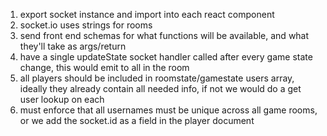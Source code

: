 1. export socket instance and import into each react component
2. socket.io uses strings for rooms
3. send front end schemas for what functions will be available, and what they'll take as args/return
4. have a single updateState socket handler called after every game state change, this would emit to all in the room
5. all players should be included in roomstate/gamestate users array, ideally they already contain all needed info, if not we would do a get user lookup on each
6. must enforce that all usernames must be unique across all game rooms, or we add the socket.id as a field in the player document